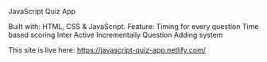 JavaScript Quiz App

Built with: HTML, CSS & JavaScript.
Feature:
    Timing for every question
    Time based scoring
    Inter Active
    Incrementally Question Adding system

This site is live here: https://javascript-quiz-app.netlify.com/
